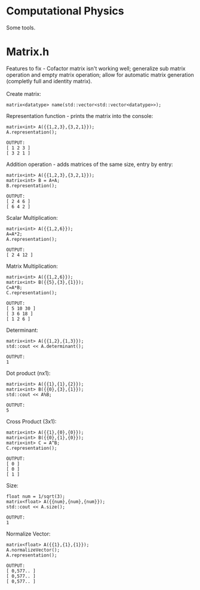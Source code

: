 # Computational Physics
Some tools.
# Matrix.h
Features to fix - Cofactor matrix isn't working well; generalize sub matrix operation and empty matrix operation; allow for automatic matrix generation (completly full and identity matrix).</br></br>
Create matrix:
```
matrix<datatype> name(std::vector<std::vector<datatype>>);
```

Representation function - prints the matrix into the console:

```
matrix<int> A({{1,2,3},{3,2,1}});
A.representation();
```

```
OUTPUT:
[ 1 2 3 ]
[ 3 2 1 ]
```

Addition operation - adds matrices of the same size, entry by entry:
```
matrix<int> A({{1,2,3},{3,2,1}});
matrix<int> B = A+A;
B.representation();
```

```
OUTPUT:
[ 2 4 6 ]
[ 6 4 2 ]
```

Scalar Multiplication:
```
matrix<int> A({{1,2,6}});
A=A*2;
A.representation();
```

```
OUTPUT:
[ 2 4 12 ]
```

Matrix Multiplication:
```
matrix<int> A({{1,2,6}});
matrix<int> B({{5},{3},{1}});
C=A*B;
C.representation();
```

```
OUTPUT:
[ 5 10 30 ]
[ 3 6 18 ]
[ 1 2 6 ]
```
Determinant:
```
matrix<int> A({{1,2},{1,3}});
std::cout << A.determinant();
```

```
OUTPUT:
1
```
Dot product (nx1):
```
matrix<int> A({{1},{1},{2}});
matrix<int> B({{0},{3},{1}});
std::cout << A%B;
```

```
OUTPUT:
5
```
Cross Product (3x1):
```
matrix<int> A({{1},{0},{0}});
matrix<int> B({{0},{1},{0}});
matrix<int> C = A^B;
C.representation();
```

```
OUTPUT:
[ 0 ]
[ 0 ]
[ 1 ]

```
Size:
```
float num = 1/sqrt(3);
matrix<float> A({{num},{num},{num}});
std::cout << A.size();
```

```
OUTPUT:
1
```
Normalize Vector:
```
matrix<float> A({{1},{1},{1}});
A.normalizeVector();
A.representation();
```

```
OUTPUT:
[ 0,577.. ]
[ 0,577.. ]
[ 0,577.. ]
```
